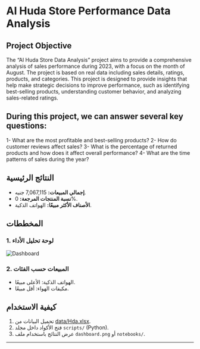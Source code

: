 # Al Huda Store Performance Data Analysis  

## Project Objective
The “Al Huda Store Data Analysis” project aims to provide a comprehensive analysis of sales performance during 2023, with a focus on the month of August. The project is based on real data including sales details, ratings, products, and categories. This project is designed to provide insights that help make strategic decisions to improve performance, such as identifying best-selling products, understanding customer behavior, and analyzing sales-related ratings.


## During this project, we can answer several key questions:
1- What are the most profitable and best-selling products?
2- How do customer reviews affect sales?
3- What is the percentage of returned products and how does it affect overall performance?
4- What are the time patterns of sales during the year?

## النتائج الرئيسية
- **إجمالي المبيعات:** 7,067,115 جنيه.
- **نسبة المنتجات المرجعة:** 0%.
- **الأصناف الأكثر مبيعًا:** الهواتف الذكية.

## المخططات
### 1. لوحة تحليل الأداء
![Dashboard](visualizations/dashboard.png)

### 2. المبيعات حسب الفئات
- الهواتف الذكية: الأعلى مبيعًا.
- مكيفات الهواء: أقل مبيعًا.

## كيفية الاستخدام
1. تحميل البيانات من [data/Hda.xlsx](data/Hda.xlsx).
2. فتح الأكواد داخل مجلد `scripts/` (Python).
3. عرض النتائج باستخدام ملف `dashboard.png` أو `notebooks/`.

---
